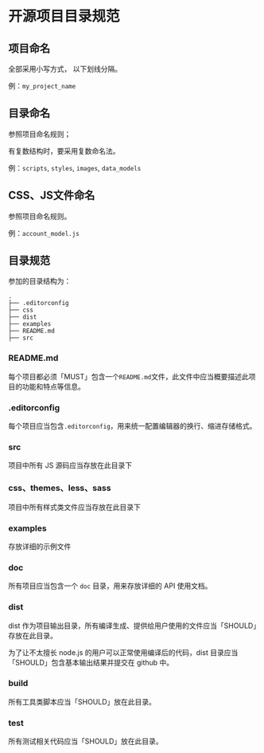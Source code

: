 # 开源项目目录规范

## 项目命名

全部采用小写方式， 以下划线分隔。

例：`my_project_name`

## 目录命名

参照项目命名规则；

有复数结构时，要采用复数命名法。

例：`scripts`, `styles`, `images`, `data_models`

## CSS、JS文件命名

参照项目命名规则。

例：`account_model.js`


## 目录规范

参加的目录结构为：

```
.
├── .editorconfig
├── css
├── dist
├── examples
├── README.md
├── src
```

### README.md

每个项目都必须「MUST」包含一个`README.md`文件，此文件中应当概要描述此项目的功能和特点等信息。

### .editorconfig

每个项目应当包含`.editorconfig`，用来统一配置编辑器的换行、缩进存储格式。
### src

项目中所有 JS 源码应当存放在此目录下

### css、themes、less、sass

项目中所有样式类文件应当存放在此目录下

### examples

存放详细的示例文件

### doc

所有项目应当包含一个 `doc` 目录，用来存放详细的 API 使用文档。

### dist

dist 作为项目输出目录，所有编译生成、提供给用户使用的文件应当「SHOULD」存放在此目录。

为了让不太擅长 node.js 的用户可以正常使用编译后的代码，dist 目录应当「SHOULD」包含基本输出结果并提交在 github 中。

### build

所有工具类脚本应当「SHOULD」放在此目录。

### test

所有测试相关代码应当「SHOULD」放在此目录。
